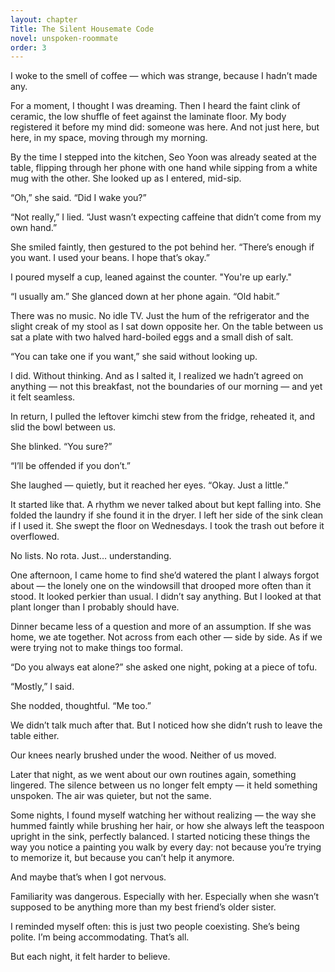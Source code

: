 ```yaml
---
layout: chapter
Title: The Silent Housemate Code
novel: unspoken-roommate
order: 3
---
```


I woke to the smell of coffee — which was strange, because I hadn’t made any.

For a moment, I thought I was dreaming. Then I heard the faint clink of ceramic, the low shuffle of feet against the laminate floor. My body registered it before my mind did: someone was here. And not just here, but here, in my space, moving through my morning.

By the time I stepped into the kitchen, Seo Yoon was already seated at the table, flipping through her phone with one hand while sipping from a white mug with the other. She looked up as I entered, mid-sip.

“Oh,” she said. “Did I wake you?”

“Not really,” I lied. “Just wasn’t expecting caffeine that didn’t come from my own hand.”

She smiled faintly, then gestured to the pot behind her. “There’s enough if you want. I used your beans. I hope that’s okay.”

I poured myself a cup, leaned against the counter. "You're up early."

“I usually am.” She glanced down at her phone again. “Old habit.”

There was no music. No idle TV. Just the hum of the refrigerator and the slight creak of my stool as I sat down opposite her. On the table between us sat a plate with two halved hard-boiled eggs and a small dish of salt.

“You can take one if you want,” she said without looking up.

I did. Without thinking. And as I salted it, I realized we hadn’t agreed on anything — not this breakfast, not the boundaries of our morning — and yet it felt seamless.

In return, I pulled the leftover kimchi stew from the fridge, reheated it, and slid the bowl between us.

She blinked. “You sure?”

“I’ll be offended if you don’t.”

She laughed — quietly, but it reached her eyes. “Okay. Just a little.”

It started like that. A rhythm we never talked about but kept falling into. She folded the laundry if she found it in the dryer. I left her side of the sink clean if I used it. She swept the floor on Wednesdays. I took the trash out before it overflowed.

No lists. No rota. Just… understanding.

One afternoon, I came home to find she’d watered the plant I always forgot about — the lonely one on the windowsill that drooped more often than it stood. It looked perkier than usual. I didn’t say anything. But I looked at that plant longer than I probably should have.

Dinner became less of a question and more of an assumption. If she was home, we ate together. Not across from each other — side by side. As if we were trying not to make things too formal.

“Do you always eat alone?” she asked one night, poking at a piece of tofu.

“Mostly,” I said.

She nodded, thoughtful. “Me too.”

We didn’t talk much after that. But I noticed how she didn’t rush to leave the table either.

Our knees nearly brushed under the wood. Neither of us moved.

Later that night, as we went about our own routines again, something lingered. The silence between us no longer felt empty — it held something unspoken. The air was quieter, but not the same.

Some nights, I found myself watching her without realizing — the way she hummed faintly while brushing her hair, or how she always left the teaspoon upright in the sink, perfectly balanced. I started noticing these things the way you notice a painting you walk by every day: not because you’re trying to memorize it, but because you can’t help it anymore.

And maybe that’s when I got nervous.

Familiarity was dangerous. Especially with her. Especially when she wasn’t supposed to be anything more than my best friend’s older sister.

I reminded myself often: this is just two people coexisting. She’s being polite. I’m being accommodating. That’s all.

But each night, it felt harder to believe.
